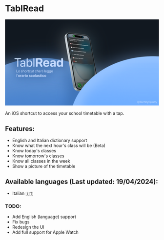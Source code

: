 # TablRead

![alt text](https://github.com/SplattyDev/TablRead/blob/main/Assets/IMG_0722.PNG?raw=true)

An iOS shortcut to access your school timetable with a tap.

## Features:
- English and Italian dictionary support
- Know what the next hour's class will be (Beta)
- Know today's classes
- Know tomorrow's classes
- Know all classes in the week
- Show a picture of the timetable

## Available languages (Last updated: 19/04/2024):
- Italian 🇮🇹

### TODO:
- Add English (language) support
- Fix bugs
- Redesign the UI
- Add full support for Apple Watch
